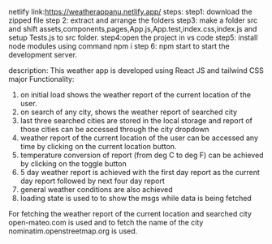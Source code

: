 netlify link:https://weatherappanu.netlify.app/
steps: 
step1: download the zipped file
step 2: extract and arrange the folders
step3: make a folder src and shift assets,components,pages,App.js,App.test,index.css,index.js and setup Tests.js to src folder.
step4:open the project in vs code
step5: install node modules using command npm i
step 6: npm start to start the development server.

description:
This weather app is developed using React JS and tailwind CSS 
major Functionality:
1. on initial load shows the weather report of the current location of the user.
2. on search of any city, shows the weather report of searched city
3. last three searched cities are stored in the local storage and report of those cities can be accessed through the city dropdown
4. weather report of the current location of the user can be accessed any time by clicking on the current location button.
5. temperature conversion of report (from deg C to deg F) can be achieved by clicking on the toggle button
6. 5 day weather report is achieved with the first day report as the current day report followed by next four day report
7. general weather conditions are also achieved
8. loading state is used to to show the msgs while data is being fetched

 
 For fetching the weather report of the current location and searched city open-mateo.com is used and to fetch the name of the city nominatim.openstreetmap.org is used. 
